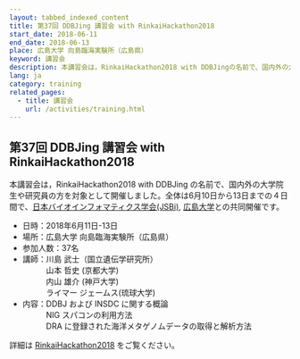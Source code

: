 ```yaml
---
layout: tabbed_indexed_content
title: 第37回 DDBJing 講習会 with RinkaiHackathon2018
start_date: 2018-06-11
end_date: 2018-06-13
place: 広島大学 向島臨海実験所（広島県）
keyword: 講習会
description: 本講習会は，RinkaiHackathon2018 with DDBJingの名前で、国内外の大学院生や研究員の方を対象として開催しました。全体は6月10日から13日までの４日間で、[日本バイオインフォマティクス学会(JSBi)](//www.jsbi.org/),[広島大学](//www.hiroshima-u.ac.jp/)との共同開催です。
lang: ja
category: training
related_pages:
  - title: 講習会
    url: /activities/training.html
---
```


## 第37回 DDBJing 講習会 with RinkaiHackathon2018 <a name="37"></a>

本講習会は，RinkaiHackathon2018 with DDBJing
の名前で、国内外の大学院生や研究員の方を対象として開催しました。全体は6月10日から13日までの４日間で、[日本バイオインフォマティクス学会(JSBi)](//www.jsbi.org/),
[広島大学](//www.hiroshima-u.ac.jp/)との共同開催です。

-   日時：2018年6月11日-13日
-   場所：広島大学 向島臨海実験所（広島県）
-   参加人数：37名
-   講師：川島 武士（国立遺伝学研究所）  
    　　　山本 哲史 (京都大学)  
    　　　内山 雄介 (神戸大学)  
    　　　ライマー ジェームス(琉球大学)
-   内容：DDBJ および INSDC に関する概論  
    　　　NIG スパコンの利用方法  
    　　　DRA に登録された海洋メタゲノムデータの取得と解析方法

詳細は
[RinkaiHackathon2018](https://sites.google.com/view/rinkaihack/home/about)
をご覧ください。